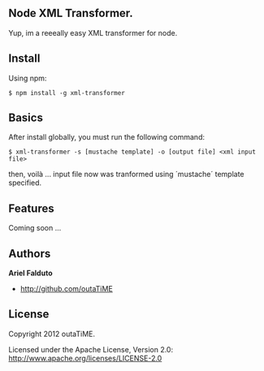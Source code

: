 ## Node XML Transformer.

Yup, im a reeeally easy XML transformer for node.

## Install

Using npm:

```
$ npm install -g xml-transformer
```

## Basics

After install globally, you must run the following command:

```
$ xml-transformer -s [mustache template] -o [output file] <xml input file>
```

then, voilà ... input file now was tranformed using ´mustache´ template specified.

## Features

Coming soon ...

## Authors

**Ariel Falduto**

+ <http://github.com/outaTiME>

## License

Copyright 2012 outaTiME.

Licensed under the Apache License, Version 2.0: <http://www.apache.org/licenses/LICENSE-2.0>
